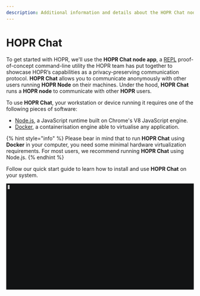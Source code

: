 ```yaml
---
description: Additional information and details about the HOPR Chat node app.
---
```


# HOPR Chat

To get started with HOPR, we'll use the **HOPR Chat node app**, a [REPL](https://en.wikipedia.org/wiki/Read%E2%80%93eval%E2%80%93print_loop) proof-of-concept command-line utility the HOPR team has put together to showcase HOPR’s capabilities as a privacy-preserving communication protocol. **HOPR Chat** allows you to communicate anonymously with other users running **HOPR Node** on their machines. Under the hood, **HOPR Chat** runs a **HOPR node** to communicate with other **HOPR** users.

To use **HOPR Chat**, your workstation or device running it requires one of the following pieces of software:

- [Node.js](https://nodejs.org/en/), a JavaScript runtime built on Chrome's V8 JavaScript engine.
- [Docker](https://www.docker.com/), a containerisation engine able to virtualise any application.

{% hint style="info" %}
Please bear in mind that to run **HOPR Chat** using **Docker** in your computer, you need some minimal hardware virtualization requirements. For most users, we recommend running **HOPR Chat** using Node.js.
{% endhint %}

Follow our quick start guide to learn how to install and use **HOPR Chat** on your system.

![](../../.gitbook/assets/hopr-chat-testnet%20%284%29%20%281%29%20%281%29%20%281%29%20%281%29%20%281%29%20%281%29.gif)
